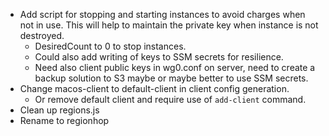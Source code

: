 * Add script for stopping and starting instances to avoid charges when not in use. This will help to maintain the private key when instance is not destroyed.
  * DesiredCount to 0 to stop instances.
  * Could also add writing of keys to SSM secrets for resilience.
  * Need also client public keys in wg0.conf on server, need to create a backup solution to S3 maybe or maybe better to use SSM secrets.
* Change macos-client to default-client in client config generation.
  * Or remove default client and require use of `add-client` command.
* Clean up regions.js
* Rename to regionhop
